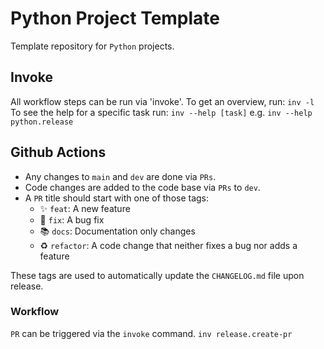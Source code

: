 # Python Project Template

Template repository for `Python` projects.

## Invoke

All workflow steps can be run via 'invoke'.
To get an overview, run:
`inv -l`
To see the help for a specific task run:
`inv --help [task]` e.g. `inv --help python.release`

## Github Actions

- Any changes to `main` and `dev` are done via `PRs`.
- Code changes are added to the code base via `PRs` to `dev`.
- A `PR` title should start with one of those tags:
  - ✨ `feat`: A new feature
  - 🐛 `fix`: A bug fix
  - 📚 `docs`: Documentation only changes
  - ♻️ `refactor`: A code change that neither fixes a bug nor adds a feature

These tags are used to automatically update the `CHANGELOG.md` file upon release.

### Workflow

`PR` can be triggered via the `invoke` command.
`inv release.create-pr`
